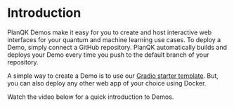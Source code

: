 # Introduction

PlanQK Demos make it easy for you to create and host interactive web interfaces for your quantum and machine learning use cases.
To deploy a Demo, simply connect a GitHub repository.
PlanQK automatically builds and deploys your Demo every time you push to the default branch of your repository.

A simple way to create a Demo is to use our [Gradio starter template](https://github.com/Anaqor/gradio-example).
But, you can also deploy any other web app of your choice using Docker.

Watch the video below for a quick introduction to Demos.

<LoomVideo url="https://www.loom.com/embed/8b14e95a332547c0a78c07841af3c9d0?sid=075f2fe0-983d-44b3-87c3-5f9427f69946"/>

